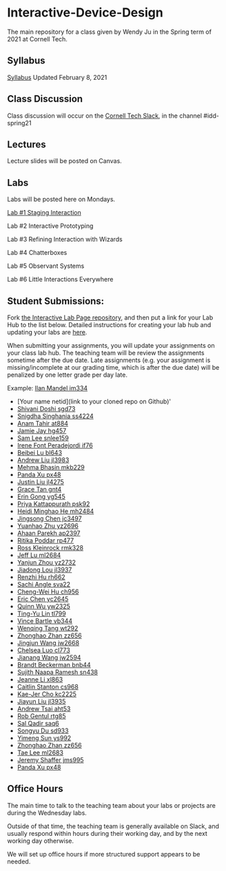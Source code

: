 # Interactive-Device-Design
The main repository for a class given by Wendy Ju in the Spring term of 2021 at Cornell Tech.

## Syllabus
[Syllabus](https://canvas.cornell.edu/courses/27923/assignments/syllabus) Updated February 8, 2021

## Class Discussion
Class discussion will occur on the [Cornell Tech Slack](cornelltech.slack.com), in the channel #idd-spring21

## Lectures
Lecture slides will be posted on Canvas.


## Labs
Labs will be posted here on Mondays.

[Lab #1 Staging Interaction](https://github.com/FAR-Lab/Interactive-Lab-Hub/blob/Spring2021/Lab%201/README.md)

Lab #2 Interactive Prototyping

Lab #3 Refining Interaction with Wizards

Lab #4 Chatterboxes

Lab #5 Observant Systems

Lab #6 Little Interactions Everywhere

## Student Submissions:

Fork  [the Interactive Lab Page repository](https://github.com/FAR-Lab/Interactive-Lab-Hub), and then put a link for your Lab Hub to the list below. Detailed instructions for creating your lab hub and updating your labs are [here](https://github.com/FAR-Lab/Developing-and-Designing-Interactive-Devices/blob/2021Spring/readings/Submitting%20Labs.md).

When submitting your assignments, you will update your assignments on your class lab hub. The teaching team will be review the assignments sometime after the due date. Late assignments (e.g. your assignment is missing/incomplete at our grading time, which is after the due date) will be penalized by one letter grade per day late.



Example:  [Ilan Mandel im334](https://github.com/imandel/Interactive-Lab-Hub)


* [Your name netid](link to your cloned repo on Github)'
* [Shivani Doshi sgd73](https://github.com/shivanidoshi26/Interactive-Lab-Hub/)
* [Snigdha Singhania ss4224](https://github.com/singhaniasnigdha/Interactive-Lab-Hub)
* [Anam Tahir at884](https://github.com/anam884/Interactive-Lab-Hub)
* [Jamie Jay hg457](https://github.com/Jamie-Jay/Interactive-Lab-Hub)
* [Sam Lee snlee159](https://github.com/snlee159/Interactive-Lab-Hub)
* [Irene Font Peradejordi if76](https://github.com/IreneFP/Interactive-Lab-Hub)
* [Beibei Lu bl643](https://github.com/beibeilu/Interactive-Lab-Hub)
* [Andrew Liu jl3983](https://github.com/andrewljc0801/Interactive-Lab-Hub)
* [Mehma Bhasin mkb229](https://github.com/mkbhasin/Interactive-Lab-Hub)
* [Panda Xu px48](https://github.com/30PandaX/Interactive-Lab-Hub)
* [Justin Liu jl4275](https://github.com/juicetinliu/Interactive-Lab-Hub)
* [Grace Tan gnt4](https://github.com/greatcan11/Interactive-Lab-Hub)
* [Erin Gong yg545](https://github.com/ering0427/Interactive-Lab-Hub)
* [Priya Kattappurath psk92](https://github.com/priyakatt/Interactive-Lab-Hub)
* [Heidi Minghao He mh2484](https://github.com/HeidiHe/Interactive-Lab-Hub)
* [Jingsong Chen jc3497](https://github.com/Jingsong-Chen/Interactive-Lab-Hub)
* [Yuanhao Zhu yz2696](https://github.com/YuanhaoZhu/Interactive-Lab-Hub)
* [Ahaan Parekh ap2397](https://github.com/ahaanparekh27/Interactive-Lab-Hub)
* [Ritika Poddar rp477](https://github.com/Rpoddar1953/Interactive-Lab-Hub)
* [Ross Kleinrock rmk328](https://github.com/rkleinro-CT/Interactive-Lab-Hub/)
* [Jeff Lu ml2684](https://github.com/r06921039/Interactive-Lab-Hub)
* [Yanjun Zhou yz2732](https://github.com/Kingfisherzh/Yanjun.Z-s-Lab-Hub)
* [Jiadong Lou jl3937](https://github.com/jiadonglou/Interactive-Lab-Hub)
* [Renzhi Hu rh662](https://github.com/renzhihu98/Interactive-Lab-Hub)
* [Sachi Angle sva22](https://github.com/sach211/Interactive-Lab-Hub)
* [Cheng-Wei Hu ch956](https://github.com/HcwXd/Interactive-Lab-Hub)
* [Eric Chen yc2645](https://github.com/cyh05040/Interactive-Lab-Hub)
* [Quinn Wu yw2325](https://github.com/quinn997/Interactive-Lab-Hub)
* [Ting-Yu Lin tl799](https://github.com/aalty/Interactive-Lab-Hub)
* [Vince Bartle vb344](https://github.com/vbartle/Interactive-Lab-Hub)
* [Wenqing Tang wt292](https://github.com/FadingWinds/Interactive-Lab-Hub)
* [Zhonghao Zhan zz656](https://github.com/RupertZ/Interactive-Lab-Hub)
* [Jingjun Wang jw2668](https://github.com/helensz98/Interactive-Lab-Hub)
* [Chelsea Luo cl773](https://github.com/chelsealuo/Interactive-Lab-Hub)
* [Jianang Wang jw2594](https://github.com/JamesW121/Interactive-Lab-Hub)
* [Brandt Beckerman bnb44](https://github.com/bnbeck/Interactive-Lab-Hub)
* [Sujith Naapa Ramesh sn438](https://github.com/sujithnr/Interactive-Lab-Hub)
* [Jeanne Li xl863](https://github.com/Jeannelialbedo/Interactive-Lab-Hub)
* [Caitlin Stanton cs968](https://github.com/caitlinstanton/Interactive-Lab-Hub)
* [Kae-Jer Cho kc2225](https://github.com/moonorblue/Interactive-Lab-Hub)
* [Jiayun Liu jl3935](https://github.com/iamyuchy/Interactive-Lab-Hub)
* [Andrew Tsai aht53](https://github.com/andrewhtsai/Interactive-Lab-Hub)
* [Rob Gentul rtg85](https://github.com/rgentul/Interactive-Lab-Hub)
* [Sal Qadir saq6](https://github.com/JerseyXS/Interactive-Lab-Hub)
* [Songyu Du sd933](https://github.com/sonipapa/Interactive-Lab-Hub)
* [Yimeng Sun ys992](https://github.com/ysunaw/Interactive-Lab-Hub)
* [Zhonghao Zhan zz656](https://github.com/RupertZ/Interactive-Lab-Hub)
* [Tae Lee ml2683](https://github.com/mintae0424/Interactive-Lab-Hub)
* [Jeremy Shaffer jms995](https://github.com/jshaffer47/Interactive-Lab-Hub)
* [Panda Xu px48](https://github.com/30PandaX/Interactive-Lab-Hub)

## Office Hours 

The main time to talk to the teaching team about your labs or projects are during the Wednesday labs. 

Outside of that time, the teaching team is generally available on Slack, and usually respond within hours during their working day, and by the next working day otherwise. 

We will set up office hours if more structured support appears to be needed.
